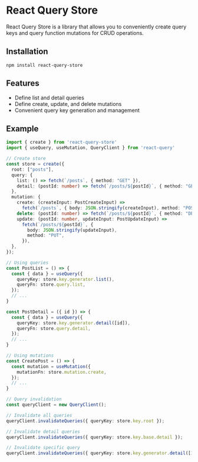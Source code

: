 # React Query Store

React Query Store is a library that allows you to conveniently create query keys and query function mutations for CRUD operations.

## Installation

```shell
npm install react-query-store
```

## Features

- Define list and detail queries
- Define create, update, and delete mutations
- Convenient query key generation and management

## Example

```Typescript
import { create } from 'react-query-store'
import { useQuery, useMutation, QueryClient } from 'react-query'

// Create store
const store = create({
  root: ["posts"],
  query: {
    list: () => fetch(`/posts`, { method: "GET" }),
    detail: (postId: number) => fetch(`/posts/${postId}`, { method: "GET" }),
  },
  mutation: {
    create: (createInput: PostCreateInput) =>
      fetch(`/posts`, { body: JSON.stringify(createInput), method: "POST" }),
    delete: (postId: number) => fetch(`/posts/${postId}`, { method: "DELETE" }),
    update: (postId: number, updateInput: PostUpdateInput) =>
      fetch(`/posts/${postId}`, {
        body: JSON.stringify(updateInput),
        method: "PUT",
      }),
  },
});

// Using queries
const PostList = () => {
  const { data } = useQuery({
    queryKey: store.key.generator.list(),
    queryFn: store.query.list,
  });
  // ...
}

const PostDetail = ({ id }) => {
  const { data } = useQuery({
    queryKey: store.key.generator.detail([id]),
    queryFn: store.query.detail,
  });
  // ...
}

// Using mutations
const CreatePost = () => {
  const mutation = useMutation({
    mutationFn: store.mutation.create,
  });
  // ...
}

// Query invalidation
const queryClient = new QueryClient();

// Invalidate all queries
queryClient.invalidateQueries({ queryKey: store.key.root });

// Invalidate detail queries
queryClient.invalidateQueries({ queryKey: store.key.base.detail });

// Invalidate specific query
queryClient.invalidateQueries({ queryKey: store.key.generator.detail([1]) });
```
